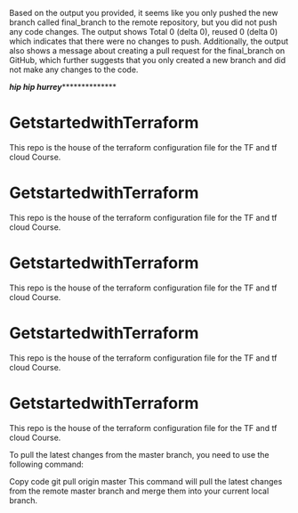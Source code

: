 Based on the output you provided, it seems like you only pushed the new branch called final_branch to the remote repository, but you did not push any code changes. The output shows Total 0 (delta 0), reused 0 (delta 0) which indicates that there were no changes to push. Additionally, the output also shows a message about creating a pull request for the final_branch on GitHub, which further suggests that you only created a new branch and did not make any changes to the code.



***********************hip hip hurrey*************************************





# GetstartedwithTerraform
This repo is the house of the terraform configuration file for the TF and tf cloud Course.


 
# GetstartedwithTerraform
This repo is the house of the terraform configuration file for the TF and tf cloud Course.




# GetstartedwithTerraform
This repo is the house of the terraform configuration file for the TF and tf cloud Course.




# GetstartedwithTerraform
This repo is the house of the terraform configuration file for the TF and tf cloud Course.




# GetstartedwithTerraform
This repo is the house of the terraform configuration file for the TF and tf cloud Course.


 

To pull the latest changes from the master branch, you need to use the following command:

Copy code
git pull origin master
This command will pull the latest changes from the remote master branch and merge them into your current local branch.
 

